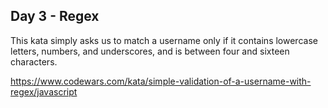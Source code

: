 ## Day 3 - Regex

This kata simply asks us to match a username only if it contains lowercase letters, numbers, and underscores, and is between four and sixteen characters. 

https://www.codewars.com/kata/simple-validation-of-a-username-with-regex/javascript
